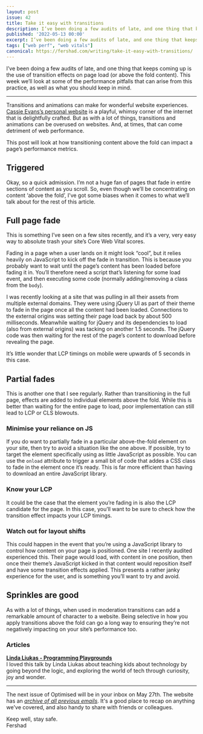 ```yaml
---
layout: post
issue: 42
title: Take it easy with transitions
description: I’ve been doing a few audits of late, and one thing that keeps coming up is the use of transition effects on page load (or above the fold content). This week we’ll look at some of the performance pitfalls that can arise from this practice, as well as what you should keep in mind.
published: '2022-05-13 00:00'
excerpt: I’ve been doing a few audits of late, and one thing that keeps coming up is the use of transition effects on page load (or above the fold content). This week we’ll look at some of the performance pitfalls that can arise from this practice, as well as what you should keep in mind.
tags: ["web perf", "web vitals"]
canonical: https://fershad.com/writing/take-it-easy-with-transitions/
---
```

I’ve been doing a few audits of late, and one thing that keeps coming up is the use of transition effects on page load (or above the fold content). This week we’ll look at some of the performance pitfalls that can arise from this practice, as well as what you should keep in mind.

<!-- # Take it easy with transitions -->
***

Transitions and animations can make for wonderful website experiences. [Cassie Evans’s personal website](https://www.cassie.codes/) is a playful, whimsy corner of the internet that is delightfully crafted. But as with a lot of things, transitions and animations can be overused on websites. And, at times, that can come detriment of web performance.

This post will look at how transitioning content above the fold can impact a page’s performance metrics.

## Triggered

Okay, so a quick admission. I’m not a huge fan of pages that fade in entire sections of content as you scroll. So, even though we’ll be concentrating on content ‘above the fold’, I’ve got some biases when it comes to what we’ll talk about for the rest of this article.

## Full page fade

This is something I’ve seen on a few sites recently, and it’s a very, very easy way to absolute trash your site’s Core Web Vital scores. 

Fading in a page when a user lands on it might look “cool”, but it relies heavily on JavaScript to kick off the fade in transition. This is because you probably want to wait until the page’s content has been loaded before fading it in. You’ll therefore need a script that’s listening for some load event, and then executing some code (normally adding/removing a class from the `body`).

I was recently looking at a site that was pulling in all their assets from multiple external domains. They were using jQuery UI as part of their theme to fade in the page once all the content had been loaded. Connections to the external origins was setting their page load back by about 500 milliseconds. Meanwhile waiting for jQuery and its dependencies to load (also from external origins) was tacking on another 1.5 seconds. The jQuery code was then waiting for the rest of the page’s content to download before revealing the page.

It’s little wonder that LCP timings on mobile were upwards of 5 seconds in this case.

## Partial fades

This is another one that I see regularly. Rather than transitioning in the full page, effects are added to individual elements above the fold. While this is better than waiting for the entire page to load, poor implementation can still lead to LCP or CLS blowouts.

### Minimise your reliance on JS

If you do want to partially fade in a particular above-the-fold element on your site, then try to avoid a situation like the one above. If possible, try to target the element specifically using as little JavaScript as possible. You can use the `onload` attribute to trigger a small bit of code that addes a CSS class to fade in the element once it’s ready. This is far more efficient than having to download an entire JavaScript library.

### Know your LCP

It could be the case that the element you’re fading in is also the LCP candidate for the page. In this case, you’ll want to be sure to check how the transition effect impacts your LCP timings. 

### Watch out for layout shifts

This could happen in the event that you’re using a JavaScript library to control how content on your page is positioned. One site I recently audited experienced this. Their page would load, with content in one position, then once their theme’s JavaScript kicked in that content would reposition itself and have some transition effects applied. This presents a rather janky experience for the user, and is something you’ll want to try and avoid.

## Sprinkles are good

As with a lot of things, when used in moderation transitions can add a remarkable amount of character to a website. Being selective in how you apply transitions above the fold can go a long way to ensuring they’re not negatively impacting on your site’s performance too.

### Articles

**[Linda Liukas - Programming Playgrounds](https://www.youtube.com/watch?v=4F5UpsEcYhU)**  
I loved this talk by Linda Liukas about teaching kids about technology by going beyond the logic, and exploring the world of tech through curiosity, joy and wonder.

***

The next issue of Optimised will be in your inbox on May 27th. The website has an *[archive of all previous emails](https://optimised.email/)*. It's a good place to recap on anything we've covered, and also handy to share with friends or colleagues.

Keep well, stay safe.  
Fershad